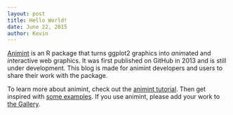 ```yaml
---
layout: post
title: Hello World!
date: June 22, 2015
author: Kevin
---
```


[Animint](https://github.com/tdhock/animint) is an R package that turns ggplot2 graphics into *anim*ated and *int*eractive web graphics.  It was first published on GitHub in 2013 and is still under development.  This blog is made for animint developers and users to share their work with the package.

To learn more about animint, check out the [animint tutorial](http://tdhock.github.io/animint/).  Then get inspired with [some examples](https://github.com/tdhock/animint/wiki/Gallery).  If you use animint, please add your work to [the Gallery](https://github.com/tdhock/animint/wiki/Gallery).
